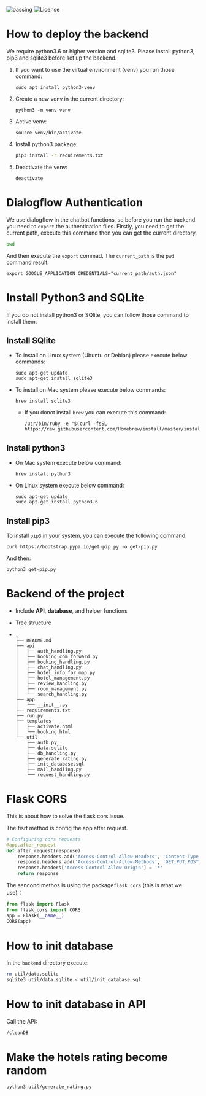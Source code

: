 ![passing](https://img.shields.io/badge/build-passing-green) ![License](https://img.shields.io/badge/License-Python3.7-blue.svg)

# How to deploy the backend

We require python3.6 or higher version and sqlite3. Please install python3, pip3 and sqlite3 before set up the backend. 

1. If you want to use the virtual environment (venv) you run those command:

   ```shell
   sudo apt install python3-venv
   ```

2. Create a new venv in the current directory:

   ```shell
   python3 -m venv venv
   ```

3. Active venv:

   ```shell
   source venv/bin/activate
   ```

4. Install python3 package:

   ```bash
   pip3 install -r requirements.txt
   ```

5. Deactivate the venv:

   ```shell
   deactivate
   ```

# Dialogflow Authentication

We use dialogflow in the chatbot functions, so before you run the backend you need to `export` the authentication files. Firstly, you need to get the current path, execute this command then you can get the current directory.

```bash
pwd
```

And then execute the `export` commad. The `current_path` is the `pwd` command result.

```shell
export GOOGLE_APPLICATION_CREDENTIALS="current_path/auth.json"
```

# Install Python3 and SQLite

If you do not install python3 or SQlite, you can follow those command to install them.

## Install SQlite

- To install on Linux system (Ubuntu or Debian) please execute below commands:

  ```shell
  sudo apt-get update
  sudo apt-get install sqlite3
  ```

- To install on Mac system please execute below commands:

  ```shell
  brew install sqlite3
  ```

  - If you donot install `brew` you can execute this command:

    ```shell
    /usr/bin/ruby -e "$(curl -fsSL https://raw.githubusercontent.com/Homebrew/install/master/install)"
    ```

## Install python3

- On Mac system execute below command:

  ```
  brew install python3
  ```

- On Linux system execute below command:

  ```shell
  sudo apt-get update
  sudo apt-get install python3.6
  ```

## Install pip3

To install `pip3` in your system, you can execute the following command:

```shell
curl https://bootstrap.pypa.io/get-pip.py -o get-pip.py
```

And then:

```shell
python3 get-pip.py
```

# Backend of the project

- Include **API**, **database**, and helper functions

- Tree structure

- ```
  .
  ├── README.md
  ├── api
  │   ├── auth_handling.py
  │   ├── booking_com_forward.py
  │   ├── booking_handling.py
  │   ├── chat_handling.py
  │   ├── hotel_info_for_map.py
  │   ├── hotel_management.py
  │   ├── review_handling.py
  │   ├── room_management.py
  │   └── search_handling.py
  ├── app
  │   └── __init__.py
  ├── requirements.txt
  ├── run.py
  ├── templates
  │   ├── activate.html
  │   └── booking.html
  └── util
      ├── auth.py
      ├── data.sqlite
      ├── db_handling.py
      ├── generate_rating.py
      ├── init_database.sql
      ├── mail_handling.py
      └── request_handling.py
  ```

# Flask CORS
This is about how to solve the flask cors issue.

The fisrt method is config the app after request.

```python
# Configuring cors requests
@app.after_request
def after_request(response):
    response.headers.add('Access-Control-Allow-Headers', 'Content-Type,Authorization,session_id')
    response.headers.add('Access-Control-Allow-Methods', 'GET,PUT,POST,DELETE,OPTIONS,HEAD')
    response.headers['Access-Control-Allow-Origin'] = '*'
    return response

```
The sencond methos is using the package`flask_cors` (this is what we use)：
```python
from flask import Flask
from flask_cors import CORS
app = Flask(__name__)
CORS(app)

```

# How to init database
In the `backend` directory execute:
```bash
rm util/data.sqlite
sqlite3 util/data.sqlite < util/init_database.sql
```

# How to init database in API

Call the API:

```bash
/cleanDB
```

# Make the hotels rating become random
```bash
python3 util/generate_rating.py
```
